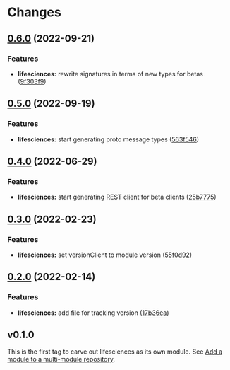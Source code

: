 # Changes

## [0.6.0](https://github.com/googleapis/google-cloud-go/compare/lifesciences/v0.5.0...lifesciences/v0.6.0) (2022-09-21)


### Features

* **lifesciences:** rewrite signatures in terms of new types for betas ([9f303f9](https://github.com/googleapis/google-cloud-go/commit/9f303f9efc2e919a9a6bd828f3cdb1fcb3b8b390))

## [0.5.0](https://github.com/googleapis/google-cloud-go/compare/lifesciences/v0.4.0...lifesciences/v0.5.0) (2022-09-19)


### Features

* **lifesciences:** start generating proto message types ([563f546](https://github.com/googleapis/google-cloud-go/commit/563f546262e68102644db64134d1071fc8caa383))

## [0.4.0](https://github.com/googleapis/google-cloud-go/compare/lifesciences/v0.3.0...lifesciences/v0.4.0) (2022-06-29)


### Features

* **lifesciences:** start generating REST client for beta clients ([25b7775](https://github.com/googleapis/google-cloud-go/commit/25b77757c1e6f372e03bf99ab7461264bba48d26))

## [0.3.0](https://github.com/googleapis/google-cloud-go/compare/lifesciences/v0.2.0...lifesciences/v0.3.0) (2022-02-23)


### Features

* **lifesciences:** set versionClient to module version ([55f0d92](https://github.com/googleapis/google-cloud-go/commit/55f0d92bf112f14b024b4ab0076c9875a17423c9))

## [0.2.0](https://github.com/googleapis/google-cloud-go/compare/lifesciences/v0.1.0...lifesciences/v0.2.0) (2022-02-14)


### Features

* **lifesciences:** add file for tracking version ([17b36ea](https://github.com/googleapis/google-cloud-go/commit/17b36ead42a96b1a01105122074e65164357519e))

## v0.1.0

This is the first tag to carve out lifesciences as its own module. See
[Add a module to a multi-module repository](https://github.com/golang/go/wiki/Modules#is-it-possible-to-add-a-module-to-a-multi-module-repository).
